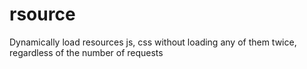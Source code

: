 # rsource
Dynamically load resources js, css without loading any of them twice, regardless of the number of requests
